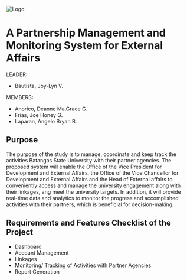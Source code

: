 ![Logo](https://unilink.us/content/land/unilink_logo.png)

# A Partnership Management and Monitoring System for External Affairs
LEADER: 
- Bautista, Joy-Lyn V.

MEMBERS: 
- Anorico, Deanne Ma.Grace G.
- Frias, Joe Honey G.
- Laparan, Angelo Bryan B.

## Purpose
The purpose of the study is to manage, coordinate and keep track the activities Batangas State University with their partner agencies. The proposed system will enable the Office of the Vice President for Development and External Affairs, the Office of the Vice Chancellor for Development and External Affairs and the Head of External affairs to conveniently access and manage the university engagement along with their linkages, ang meet the university targets. In addition, it will provide real-time data and analytics to monitor the progress and accomplished activities with their partners, which is beneficial for decision-making.

## Requirements and Features Checklist of the Project
- Dashboard
- Account Management
- Linkages
- Monitoring/ Tracking of Activities with Partner Agencies
- Report Generation



